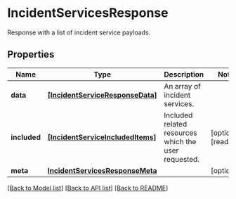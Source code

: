# IncidentServicesResponse

Response with a list of incident service payloads.

## Properties
Name | Type | Description | Notes
------------ | ------------- | ------------- | -------------
**data** | [**[IncidentServiceResponseData]**](IncidentServiceResponseData.md) | An array of incident services. | 
**included** | [**[IncidentServiceIncludedItems]**](IncidentServiceIncludedItems.md) | Included related resources which the user requested. | [optional] [readonly] 
**meta** | [**IncidentServicesResponseMeta**](IncidentServicesResponseMeta.md) |  | [optional] 

[[Back to Model list]](README.md#documentation-for-models) [[Back to API list]](README.md#documentation-for-api-endpoints) [[Back to README]](README.md)


